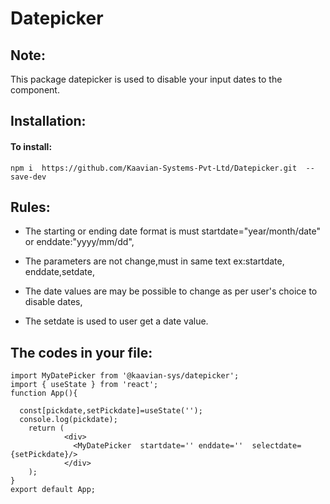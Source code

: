 # Datepicker

## Note:
This package datepicker is used to disable your input dates to the component.

## Installation:
#### To install:
```npm i  https://github.com/Kaavian-Systems-Pvt-Ltd/Datepicker.git  --save-dev```

## Rules:
- The starting or ending date format is must startdate="year/month/date" or enddate:"yyyy/mm/dd",
* The parameters are not change,must in same text ex:startdate, enddate,setdate,
+ The date values are may be possible to change as per user's choice to disable dates,
- The setdate is used to user get a date value.

## The codes in your file: 
```
import MyDatePicker from '@kaavian-sys/datepicker';
import { useState } from 'react';
function App(){
    
  const[pickdate,setPickdate]=useState('');
  console.log(pickdate);
    return (
            <div>
              <MyDatePicker  startdate='' enddate=''  selectdate={setPickdate}/>
            </div>
    );
}
export default App;  

```




